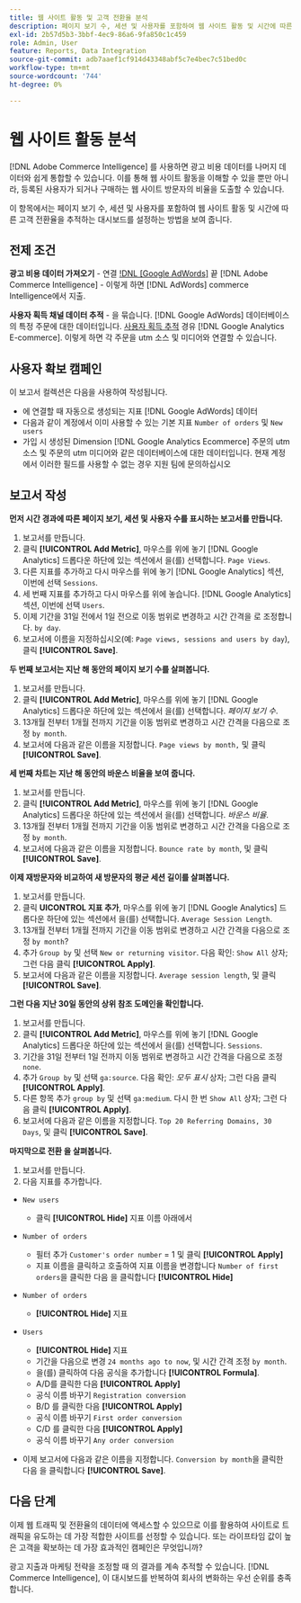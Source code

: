 ```yaml
---
title: 웹 사이트 활동 및 고객 전환율 분석
description: 페이지 보기 수, 세션 및 사용자를 포함하여 웹 사이트 활동 및 시간에 따른 고객 전환율을 추적하는 대시보드를 설정하는 방법에 대해 알아봅니다.
exl-id: 2b57d5b3-3bbf-4ec9-86a6-9fa850c1c459
role: Admin, User
feature: Reports, Data Integration
source-git-commit: adb7aaef1cf914d43348abf5c7e4bec7c51bed0c
workflow-type: tm+mt
source-wordcount: '744'
ht-degree: 0%

---
```


# 웹 사이트 활동 분석

[!DNL Adobe Commerce Intelligence] 를 사용하면 광고 비용 데이터를 나머지 데이터와 쉽게 통합할 수 있습니다. 이를 통해 웹 사이트 활동을 이해할 수 있을 뿐만 아니라, 등록된 사용자가 되거나 구매하는 웹 사이트 방문자의 비율을 도출할 수 있습니다.

이 항목에서는 페이지 보기 수, 세션 및 사용자를 포함하여 웹 사이트 활동 및 시간에 따른 고객 전환율을 추적하는 대시보드를 설정하는 방법을 보여 줍니다.

## 전제 조건

**광고 비용 데이터 가져오기** - 연결 [!DNL [Google AdWords]](../importing-data/integrations/google-adwords.md) 끝 [!DNL Adobe Commerce Intelligence] - 이렇게 하면 [!DNL AdWords] commerce Intelligence에서 지출.

**사용자 획득 채널 데이터 추적** - 을 묶습니다. [!DNL Google AdWords] 데이터베이스의 특정 주문에 대한 데이터입니다. [사용자 획득 추적](../analysis/google-track-user-acq.md) 경유 [!DNL Google Analytics E-commerce]. 이렇게 하면 각 주문을 utm 소스 및 미디어와 연결할 수 있습니다.

## 사용자 확보 캠페인

이 보고서 컬렉션은 다음을 사용하여 작성됩니다.

* 에 연결할 때 자동으로 생성되는 지표 [!DNL Google AdWords] 데이터
* 다음과 같이 계정에서 이미 사용할 수 있는 기본 지표 `Number of orders` 및 `New users`
* 가입 시 생성된 Dimension [!DNL Google Analytics Ecommerce] 주문의 utm 소스 및 주문의 utm 미디어와 같은 데이터베이스에 대한 데이터입니다. 현재 계정에서 이러한 필드를 사용할 수 없는 경우 지원 팀에 문의하십시오

## 보고서 작성

**먼저 시간 경과에 따른 페이지 보기, 세션 및 사용자 수를 표시하는 보고서를 만듭니다.**

1. 보고서를 만듭니다.
1. 클릭 **[!UICONTROL Add Metric]**, 마우스를 위에 놓기 [!DNL Google Analytics] 드롭다운 하단에 있는 섹션에서 을(를) 선택합니다. `Page Views`.
1. 다른 지표를 추가하고 다시 마우스를 위에 놓기 [!DNL Google Analytics] 섹션, 이번에 선택 `Sessions`.
1. 세 번째 지표를 추가하고 다시 마우스를 위에 놓습니다. [!DNL Google Analytics] 섹션, 이번에 선택 `Users`.
1. 이제 기간을 31일 전에서 1일 전으로 이동 범위로 변경하고 시간 간격을 로 조정합니다. `by day`.
1. 보고서에 이름을 지정하십시오(예: `Page views, sessions and users by day`), 클릭 **[!UICONTROL Save]**.

**두 번째 보고서는 지난 해 동안의 페이지 보기 수를 살펴봅니다.**

1. 보고서를 만듭니다.
1. 클릭 **[!UICONTROL Add Metric]**, 마우스를 위에 놓기 [!DNL Google Analytics] 드롭다운 하단에 있는 섹션에서 을(를) 선택합니다. _페이지 보기 수_.
1. 13개월 전부터 1개월 전까지 기간을 이동 범위로 변경하고 시간 간격을 다음으로 조정 `by month`.
1. 보고서에 다음과 같은 이름을 지정합니다. `Page views by month,` 및 클릭 **[!UICONTROL Save]**.

**세 번째 차트는 지난 해 동안의 바운스 비율을 보여 줍니다.**

1. 보고서를 만듭니다.
1. 클릭 **[!UICONTROL Add Metric]**, 마우스를 위에 놓기 [!DNL Google Analytics] 드롭다운 하단에 있는 섹션에서 을(를) 선택합니다. _바운스 비율_.
1. 13개월 전부터 1개월 전까지 기간을 이동 범위로 변경하고 시간 간격을 다음으로 조정 `by month`.
1. 보고서에 다음과 같은 이름을 지정합니다. `Bounce rate by month`, 및 클릭 **[!UICONTROL Save]**.

**이제 재방문자와 비교하여 새 방문자의 평균 세션 길이를 살펴봅니다.**

1. 보고서를 만듭니다.
1. 클릭 **UICONTROL 지표 추가**, 마우스를 위에 놓기 [!DNL Google Analytics] 드롭다운 하단에 있는 섹션에서 을(를) 선택합니다. `Average Session Length`.
1. 13개월 전부터 1개월 전까지 기간을 이동 범위로 변경하고 시간 간격을 다음으로 조정 `by month`?
1. 추가 `Group by` 및 선택 `New or returning visitor`.  다음 확인: `Show All` 상자; 그런 다음 클릭 **[!UICONTROL Apply]**.
1. 보고서에 다음과 같은 이름을 지정합니다. `Average session length`, 및 클릭 **[!UICONTROL Save]**.

**그런 다음 지난 30일 동안의 상위 참조 도메인을 확인합니다.**

1. 보고서를 만듭니다.
1. 클릭 **[!UICONTROL Add Metric]**, 마우스를 위에 놓기 [!DNL Google Analytics] 드롭다운 하단에 있는 섹션에서 을(를) 선택합니다. `Sessions`.
1. 기간을 31일 전부터 1일 전까지 이동 범위로 변경하고 시간 간격을 다음으로 조정 `none`.
1. 추가 `Group by` 및 선택 `ga:source`.  다음 확인: _모두 표시_ 상자; 그런 다음 클릭 **[!UICONTROL Apply]**.
1. 다른 항목 추가 `group by` 및 선택 `ga:medium`. 다시 한 번 `Show All` 상자; 그런 다음 클릭 **[!UICONTROL Apply]**.
1. 보고서에 다음과 같은 이름을 지정합니다. `Top 20 Referring Domains, 30 Days`, 및 클릭 **[!UICONTROL Save]**.

**마지막으로 전환 을 살펴봅니다.**

1. 보고서를 만듭니다.
1. 다음 지표를 추가합니다.

* `New users`
   * 클릭 **[!UICONTROL Hide]** 지표 이름 아래에서

* `Number of orders`
   * 필터 추가 `Customer's order number` = 1 및 클릭 **[!UICONTROL Apply]**
   * 지표 이름을 클릭하고 호출하여 지표 이름을 변경합니다 `Number of first orders`을 클릭한 다음 을 클릭합니다 **[!UICONTROL Hide]**

* `Number of orders`
   * **[!UICONTROL Hide]** 지표

* `Users`
   * **[!UICONTROL Hide]** 지표
   * 기간을 다음으로 변경 `24 months ago to now`, 및 시간 간격 조정 `by month`.
   * 을(를) 클릭하여 다음 공식을 추가합니다 **[!UICONTROL Formula]**.
   * A/D를 클릭한 다음 **[!UICONTROL Apply]**
   * 공식 이름 바꾸기 `Registration conversion`
   * B/D 를 클릭한 다음 **[!UICONTROL Apply]**
   * 공식 이름 바꾸기 `First order conversion`
   * C/D 를 클릭한 다음 **[!UICONTROL Apply]**
   * 공식 이름 바꾸기 `Any order conversion`

* 이제 보고서에 다음과 같은 이름을 지정합니다. `Conversion by month`을 클릭한 다음 을 클릭합니다 **[!UICONTROL Save]**.

## 다음 단계

이제 웹 트래픽 및 전환율의 데이터에 액세스할 수 있으므로 이를 활용하여 사이트로 트래픽을 유도하는 데 가장 적합한 사이트를 선정할 수 있습니다. 또는 라이프타임 값이 높은 고객을 확보하는 데 가장 효과적인 캠페인은 무엇입니까?

광고 지출과 마케팅 전략을 조정할 때 의 결과를 계속 추적할 수 있습니다. [!DNL Commerce Intelligence], 이 대시보드를 반복하여 회사의 변화하는 우선 순위를 충족합니다.
